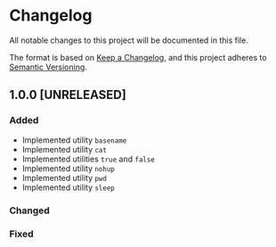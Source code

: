 # Changelog

All notable changes to this project will be documented in this file.

The format is based on [Keep a Changelog](https://keepachangelog.com/en/1.0.0/), and this project adheres to [Semantic Versioning](https://semver.org/spec/v2.0.0.html).

## 1.0.0 [UNRELEASED]
### Added
* Implemented utility `basename`
* Implemented utility `cat`
* Implemented utilities `true` and `false`
* Implemented utility `nohup`
* Implemented utility `pwd`
* Implemented utility `sleep`

### Changed
### Fixed
